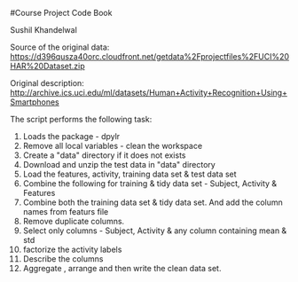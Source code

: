 #Course Project Code Book

Sushil Khandelwal

Source of the original data: https://d396qusza40orc.cloudfront.net/getdata%2Fprojectfiles%2FUCI%20HAR%20Dataset.zip

Original description: http://archive.ics.uci.edu/ml/datasets/Human+Activity+Recognition+Using+Smartphones

The script performs the following task:

1. Loads the package - dpylr
2. Remove all local variables - clean the workspace
3. Create a "data" directory if it does not exists
4. Download and unzip the test data in "data" directory
5. Load the features, activity, training data set & test data set
6. Combine the following for training & tidy data set - Subject, Activity & Features
7. Combine both the training data set & tidy data set. And add the column names from featurs file
8. Remove duplicate columns.
9. Select only columns - Subject, Activity & any column containing mean & std
10. factorize the activity labels
11. Describe the columns
12. Aggregate , arrange and then write the clean data set.
